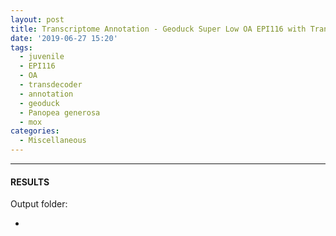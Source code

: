 ```yaml
---
layout: post
title: Transcriptome Annotation - Geoduck Super Low OA EPI116 with Transdecoder on Mox
date: '2019-06-27 15:20'
tags:
  - juvenile
  - EPI116
  - OA
  - transdecoder
  - annotation
  - geoduck
  - Panopea generosa
  - mox
categories:
  - Miscellaneous
---
```




---

#### RESULTS

Output folder:

- []()
